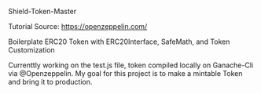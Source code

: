 Shield-Token-Master

Tutorial Source: https://openzeppelin.com/

Boilerplate ERC20 Token with ERC20Interface, SafeMath, and Token Customization

Currenttly working on the test.js file, token compiled locally on Ganache-Cli via @Openzeppelin. My goal for this project is to make a mintable Token and bring it to production.